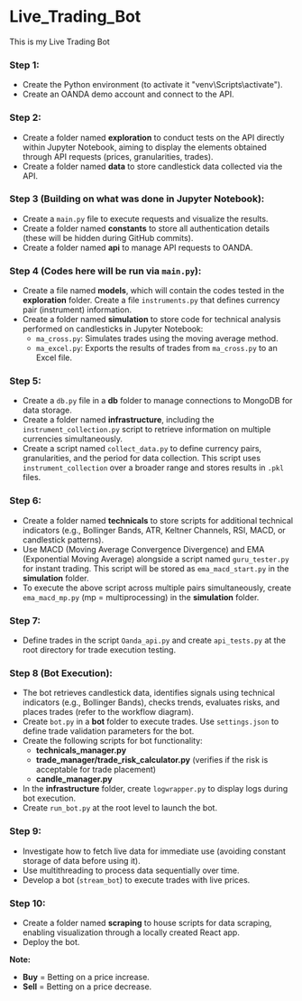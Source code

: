 # Live_Trading_Bot
This is my Live Trading Bot

### Step 1:  
- Create the Python environment (to activate it "venv\Scripts\activate").  
- Create an OANDA demo account and connect to the API.  

### Step 2:  
- Create a folder named **exploration** to conduct tests on the API directly within Jupyter Notebook, aiming to display the elements obtained through API requests (prices, granularities, trades).  
- Create a folder named **data** to store candlestick data collected via the API.  

### Step 3 (Building on what was done in Jupyter Notebook):  
- Create a `main.py` file to execute requests and visualize the results.  
- Create a folder named **constants** to store all authentication details (these will be hidden during GitHub commits).  
- Create a folder named **api** to manage API requests to OANDA.  

### Step 4 (Codes here will be run via `main.py`):  
- Create a file named **models**, which will contain the codes tested in the **exploration** folder. Create a file `instruments.py` that defines currency pair (instrument) information.  
- Create a folder named **simulation** to store code for technical analysis performed on candlesticks in Jupyter Notebook:  
  - `ma_cross.py`: Simulates trades using the moving average method.  
  - `ma_excel.py`: Exports the results of trades from `ma_cross.py` to an Excel file.  

### Step 5:  
- Create a `db.py` file in a **db** folder to manage connections to MongoDB for data storage.  
- Create a folder named **infrastructure**, including the `instrument_collection.py` script to retrieve information on multiple currencies simultaneously.  
- Create a script named `collect_data.py` to define currency pairs, granularities, and the period for data collection. This script uses `instrument_collection` over a broader range and stores results in `.pkl` files.  

### Step 6:  
- Create a folder named **technicals** to store scripts for additional technical indicators (e.g., Bollinger Bands, ATR, Keltner Channels, RSI, MACD, or candlestick patterns).  
- Use MACD (Moving Average Convergence Divergence) and EMA (Exponential Moving Average) alongside a script named `guru_tester.py` for instant trading. This script will be stored as `ema_macd_start.py` in the **simulation** folder.  
- To execute the above script across multiple pairs simultaneously, create `ema_macd_mp.py` (mp = multiprocessing) in the **simulation** folder.  

### Step 7:  
- Define trades in the script `Oanda_api.py` and create `api_tests.py` at the root directory for trade execution testing.  

### Step 8 (Bot Execution):  
- The bot retrieves candlestick data, identifies signals using technical indicators (e.g., Bollinger Bands), checks trends, evaluates risks, and places trades (refer to the workflow diagram).  
- Create `bot.py` in a **bot** folder to execute trades. Use `settings.json` to define trade validation parameters for the bot.  
- Create the following scripts for bot functionality:  
  - **technicals_manager.py**  
  - **trade_manager/trade_risk_calculator.py** (verifies if the risk is acceptable for trade placement)  
  - **candle_manager.py**  
- In the **infrastructure** folder, create `logwrapper.py` to display logs during bot execution.  
- Create `run_bot.py` at the root level to launch the bot.  

### Step 9:  
- Investigate how to fetch live data for immediate use (avoiding constant storage of data before using it).  
- Use multithreading to process data sequentially over time.  
- Develop a bot (`stream_bot`) to execute trades with live prices.  

### Step 10:  
- Create a folder named **scraping** to house scripts for data scraping, enabling visualization through a locally created React app.  
- Deploy the bot.  

**Note:**  
- **Buy** = Betting on a price increase.  
- **Sell** = Betting on a price decrease.  
